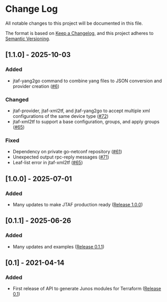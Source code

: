 
# Change Log
All notable changes to this project will be documented in this file.
 
The format is based on [Keep a Changelog](http://keepachangelog.com/),
and this project adheres to [Semantic Versioning](https://semver.org/spec/v2.0.0.html).

## [1.1.0] - 2025-10-03
 
### Added
- jtaf-yang2go command to combine yang files to JSON conversion and provider creation ([#6](https://github.com/Juniper/junos-terraform/issues/6))

### Changed
- jtaf-provider, jtaf-xml2tf, and jtaf-yang2go to accept multiple xml configurations of the same device type ([#72](https://github.com/Juniper/junos-terraform/issues/72))
- jtaf-xml2tf to support a base configuration, groups, and apply groups ([#65](https://github.com/Juniper/junos-terraform/issues/65))
 
### Fixed
- Dependency on private go-netconf repository ([#61](https://github.com/Juniper/junos-terraform/issues/61))
- Unexpected output rpc-reply messages ([#71](https://github.com/Juniper/junos-terraform/issues/71))
- Leaf-list error in jtaf-xml2tf ([#65](https://github.com/Juniper/junos-terraform/issues/65))
 
## [1.0.0] - 2025-07-01

### Added
- Many updates to make JTAF production ready ([Release 1.0.0](https://github.com/Juniper/junos-terraform/releases/tag/1.0.0))

## [0.1.1] - 2025-06-26

### Added
- Many updates and examples ([Release 0.1.1](https://github.com/Juniper/junos-terraform/releases/tag/0.1.1))

## [0.1] - 2021-04-14

### Added
- First release of API to generate Junos modules for Terraform ([Release 0.1](https://github.com/Juniper/junos-terraform/releases/tag/0.1))
 
